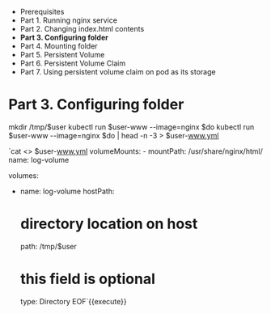 * Prerequisites
* Part 1. Running nginx service
* Part 2. Changing index.html contents
* **Part 3. Configuring folder**
* Part 4. Mounting folder
* Part 5. Persistent Volume
* Part 6. Persistent Volume Claim
* Part 7. Using persistent volume claim on pod as its storage

# Part 3. Configuring folder

mkdir /tmp/$user
kubectl run $user-www --image=nginx $do
kubectl run $user-www --image=nginx $do | head -n -3 > $user-www.yml

`cat <<EOF >> $user-www.yml
    volumeMounts:
    - mountPath: /usr/share/nginx/html/
      name: log-volume

  volumes:
  - name: log-volume
    hostPath:
      # directory location on host
      path: /tmp/$user
      # this field is optional
      type: Directory
EOF`{{execute}}  
